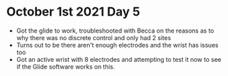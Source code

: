 # October 1st 2021 Day 5
- Got the glide to work, troubleshooted with Becca on the reasons as to why there was no discrete control and only had 2 sites
- Turns out to be there aren't enough electrodes and the wrist has issues too
- Got an active wrist with 8 electrodes and attempting to test it now to see if the Glide software works on this.
